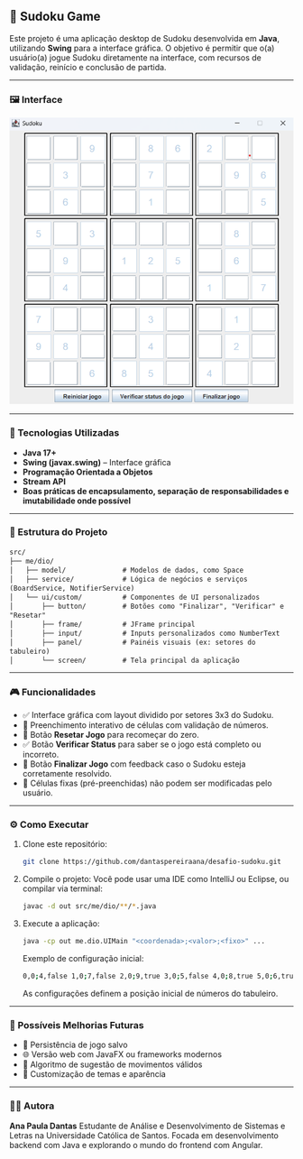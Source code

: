 ## 💜 Sudoku Game

Este projeto é uma aplicação desktop de Sudoku desenvolvida em **Java**, utilizando **Swing** para a interface gráfica. O objetivo é permitir que o(a) usuário(a) jogue Sudoku diretamente na interface, com recursos de validação, reinício e conclusão de partida.

---

### 🖼️ Interface

![minhafoto](sudoku.png)

---

### 🚀 Tecnologias Utilizadas

* **Java 17+**
* **Swing (javax.swing)** – Interface gráfica
* **Programação Orientada a Objetos**
* **Stream API**
* **Boas práticas de encapsulamento, separação de responsabilidades e imutabilidade onde possível**

---

### 📁 Estrutura do Projeto

```
src/
├── me/dio/
│   ├── model/              # Modelos de dados, como Space
│   ├── service/            # Lógica de negócios e serviços (BoardService, NotifierService)
│   └── ui/custom/          # Componentes de UI personalizados
│       ├── button/         # Botões como "Finalizar", "Verificar" e "Resetar"
│       ├── frame/          # JFrame principal
│       ├── input/          # Inputs personalizados como NumberText
│       ├── panel/          # Painéis visuais (ex: setores do tabuleiro)
│       └── screen/         # Tela principal da aplicação
```

---

### 🎮 Funcionalidades

* ✅ Interface gráfica com layout dividido por setores 3x3 do Sudoku.
* 🔢 Preenchimento interativo de células com validação de números.
* 🧹 Botão **Resetar Jogo** para recomeçar do zero.
* ✅ Botão **Verificar Status** para saber se o jogo está completo ou incorreto.
* 🏑 Botão **Finalizar Jogo** com feedback caso o Sudoku esteja corretamente resolvido.
* 🔐 Células fixas (pré-preenchidas) não podem ser modificadas pelo usuário.

---

### ⚙️ Como Executar

1. Clone este repositório:

   ```bash
   git clone https://github.com/dantaspereiraana/desafio-sudoku.git
   ```

2. Compile o projeto:
   Você pode usar uma IDE como IntelliJ ou Eclipse, ou compilar via terminal:

   ```bash
   javac -d out src/me/dio/**/*.java
   ```

3. Execute a aplicação:

   ```bash
   java -cp out me.dio.UIMain "<coordenada>;<valor>;<fixo>" ...
   ```

   Exemplo de configuração inicial:

   ```bash
   0,0;4,false 1,0;7,false 2,0;9,true 3,0;5,false 4,0;8,true 5,0;6,true 6,0;2,true 7,0;3,false 8,0;1,false 0,1;1,false 1,1;3,true 2,1;5,false 3,1;4,false 4,1;7,true 5,1;2,false 6,1;8,false 7,1;9,true 8,1;6,true 0,2;2,false 1,2;6,true 2,2;8,false 3,2;9,false 4,2;1,true 5,2;3,false 6,2;7,false 7,2;4,false 8,2;5,true 0,3;5,true 1,3;1,false 2,3;3,true 3,3;7,false 4,3;6,false 5,3;4,false 6,3;9,false 7,3;8,true 8,3;2,false 0,4;8,false 1,4;9,true 2,4;7,false 3,4;1,true 4,4;2,true 5,4;5,true 6,4;3,false 7,4;6,true 8,4;4,false 0,5;6,false 1,5;4,true 2,5;2,false 3,5;3,false 4,5;9,false 5,5;8,false 6,5;1,true 7,5;5,false 8,5;7,true 0,6;7,true 1,6;5,false 2,6;4,false 3,6;2,false 4,6;3,true 5,6;9,false 6,6;6,false 7,6;1,true 8,6;8,false 0,7;9,true 1,7;8,true 2,7;1,false 3,7;6,false 4,7;4,true 5,7;7,false 6,7;5,false 7,7;2,true 8,7;3,false 0,8;3,false 1,8;2,false 2,8;6,true 3,8;8,true 4,8;5,true 5,8;1,false 6,8;4,true 7,8;7,false 8,8;9,false
   ```

   As configurações definem a posição inicial de números do tabuleiro.

---

### 📌 Possíveis Melhorias Futuras

* 📀 Persistência de jogo salvo
* 🌐 Versão web com JavaFX ou frameworks modernos
* 🧠 Algoritmo de sugestão de movimentos válidos
* 🎨 Customização de temas e aparência

---

### 👩‍💼 Autora

**Ana Paula Dantas**
Estudante de Análise e Desenvolvimento de Sistemas e Letras na Universidade Católica de Santos.
Focada em desenvolvimento backend com Java e explorando o mundo do frontend com Angular.
